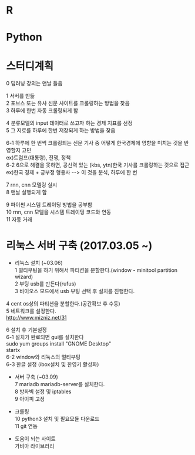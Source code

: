 # R
# Python

# 스터디계획

0 딥러닝 강의는 맨날 들음

1 서버를 만듦  
2 포브스 또는 유사 신문 사이트를 크롤링하는 방법을 찾음  
3 하루에 한번 자동 크롤링되게 함  

4 분류모델의 input 데이터로 쓰고자 하는 경제 지표를 선정  
5 그 지료를 하루에 한번 저장되게 하는 방법을 찾음  

6-1 하루에 한 번씩 크롤링되는 신문 기사 중 어떻게 한국경제에 영향을 미치는 것을 반영할지 고민  
ex)트럼프(대통령), 전쟁, 정책  
6-2 6으로 해결을 못하면, 공신력 있는 (kbs, ytn)한국 기사를 크롤링하는 것으로 접근  
ex)한국 경제 + 긍부정 형용사 --> 이 것을 분석, 하루에 한 번  

7 rnn, cnn 모델링 실시  
8 맨날 실행되게 함  

9 파이썬 시스템 트레이딩 방법을 공부함  
10 rnn, cnn 모델을 시스템 트레이딩 코드와 연동  
11 자동 거래  


# 리눅스 서버 구축 (2017.03.05 ~)

- 리눅스 설치 (~03.06)  
1 멀티부팅을 하기 위해서 파티션을 분할한다.(window - minitool partition wizard)  
2 부팅 usb를 만든다(rufus)  
3 바이오스 모드에서 usb 부팅 선택 후 설치를 진행한다.  

4 cent os상의 파티션을 분할한다.(공간확보 후 수동)  
5 네트워크를 설정한다.  
http://www.mizniz.net/31  

6 설치 후 기본설정  
6-1 설치가 완료되면 gui를 설치한다  
sudo yum groups install "GNOME Desktop"  
startx  
6-2 window와 리눅스의 멀티부팅  
6-3 한글 설정 (ibox설치 및 한영키 활성화)  

- 서버 구축 (~03.09)  
7 mariadb mariadb-server를 설치한다.  
8 방화벽 설정 및 iptables  
9 아이피 고정  

- 크롤링  
10 python3 설치 및 필요모듈 다운로드  
11 git 연동  

- 도움이 되는 사이트  
가비아 라이브러리  
